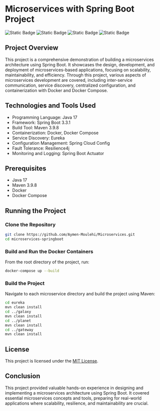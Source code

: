 

# Microservices with Spring Boot Project
![Static Badge](https://img.shields.io/badge/License-MIT-blue)
![Static Badge](https://img.shields.io/badge/Java-17-green)
![Static Badge](https://img.shields.io/badge/Maven-3.9.8-green)
![Static Badge](https://img.shields.io/badge/Spring_Boot-3.3.1-green)
## Project Overview

This project is a comprehensive demonstration of building a microservices architecture using Spring Boot. It showcases the design, development, and deployment of microservices-based applications, focusing on scalability, maintainability, and efficiency. Through this project, various aspects of microservices development are covered, including inter-service communication, service discovery, centralized configuration, and containerization with Docker and Docker Compose.

## Technologies and Tools Used

- Programming Language: Java 17
- Framework: Spring Boot 3.3.1
- Build Tool: Maven 3.9.8
- Containerization: Docker, Docker Compose
- Service Discovery: Eureka
- Configuration Management: Spring Cloud Config
- Fault Tolerance: Resilience4j
- Monitoring and Logging: Spring Boot Actuator

## Prerequisites
- Java 17
- Maven 3.9.8
- Docker
- Docker Compose

## Running the Project

### Clone the Repository
```bash
git clone https://github.com/Aymen-Moulehi/Microservices.git
cd microservices-springboot
```

### Build and Run the Docker Containers
From the root directory of the project, run:
```bash
docker-compose up --build
```

### Build the Project
Navigate to each microservice directory and build the project using Maven:
```bash
cd eureka
mvn clean install
cd ../galaxy
mvn clean install
cd ../planet
mvn clean install
cd ../gateway
mvn clean install
```
## License
This project is licensed under the [MIT License](LICENSE).

## Conclusion
This project provided valuable hands-on experience in designing and implementing a microservices architecture using Spring Boot. It covered essential microservices concepts and tools, preparing for real-world applications where scalability, resilience, and maintainability are crucial.
